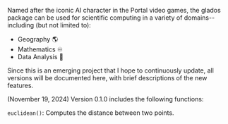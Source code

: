 Named after the iconic AI character in the Portal video games, the glados package can be used for scientific computing in a variety of domains--including (but not limited to): 

- Geography 🌎 
- Mathematics ♾
- Data Analysis 🔎

Since this is an emerging project that I hope to continuously update, all versions will be documented here, with brief descriptions of the new features. 

(November 19, 2024) Version 0.1.0 includes the following functions: 

`euclidean()`: Computes the distance between two points. 
